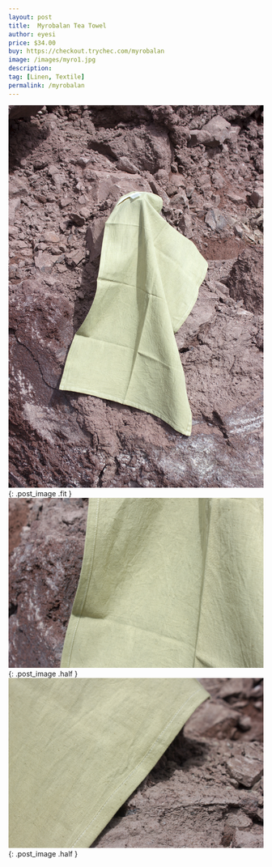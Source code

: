 ```yaml
---
layout: post
title:  Myrobalan Tea Towel
author: eyesi
price: $34.00
buy: https://checkout.trychec.com/myrobalan
image: /images/myro1.jpg
description:
tag: [Linen, Textile]
permalink: /myrobalan
---
```

![](/images/myro2.jpg){: .post_image .fit }
![](/images/myro3.jpg){: .post_image .half }
![](/images/myro4.jpg){: .post_image .half }